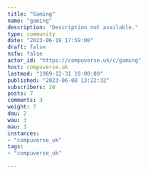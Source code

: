 ```yaml
---
title: "Gaming" 
name: "gaming"
description: "Description not available."
type: community
date: "2023-06-19 17:59:00"
draft: false
nsfw: false
actor_id: "https://compuverse.uk/c/gaming"
host: compuverse.uk
lastmod: "1969-12-31 19:00:00"
published: "2023-06-08 13:22:32"
subscribers: 28
posts: 7
comments: 3
weight: 7
dau: 2
wau: 3
mau: 3
instances:
- "compuverse_uk"
tags: 
- "compuverse_uk"

---
```

